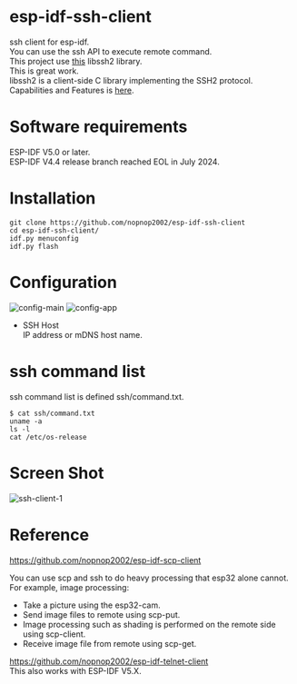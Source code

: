 # esp-idf-ssh-client
ssh client for esp-idf.   
You can use the ssh API to execute remote command.   
This project use [this](https://gitlab.com/ch405labs/ch405labs_esp_libssh2) libssh2 library.   
This is great work.   
libssh2 is a client-side C library implementing the SSH2 protocol.   
Capabilities and Features is [here](https://libssh2.org/).   

# Software requirements
ESP-IDF V5.0 or later.   
ESP-IDF V4.4 release branch reached EOL in July 2024.   


# Installation
```
git clone https://github.com/nopnop2002/esp-idf-ssh-client
cd esp-idf-ssh-client/
idf.py menuconfig
idf.py flash
```

# Configuration   

![config-main](https://user-images.githubusercontent.com/6020549/120054821-3d755500-c06d-11eb-950c-d357d0a9fdef.jpg)
![config-app](https://user-images.githubusercontent.com/6020549/166416531-7fa74d94-86fc-4cac-a568-74de07d7a051.jpg)

- SSH Host   
IP address or mDNS host name.   

# ssh command list   
ssh command list is defined ssh/command.txt.
```
$ cat ssh/command.txt
uname -a
ls -l
cat /etc/os-release
```


# Screen Shot
![ssh-client-1](https://user-images.githubusercontent.com/6020549/120056024-b1ffc200-c074-11eb-8507-1bb566b0cc7c.jpg)

# Reference
https://github.com/nopnop2002/esp-idf-scp-client

You can use scp and ssh to do heavy processing that esp32 alone cannot.  
For example, image processing:   
- Take a picture using the esp32-cam.   
- Send image files to remote using scp-put.   
- Image processing such as shading is performed on the remote side using scp-client.   
- Receive image file from remote using scp-get.   

https://github.com/nopnop2002/esp-idf-telnet-client   
This also works with ESP-IDF V5.X.   
